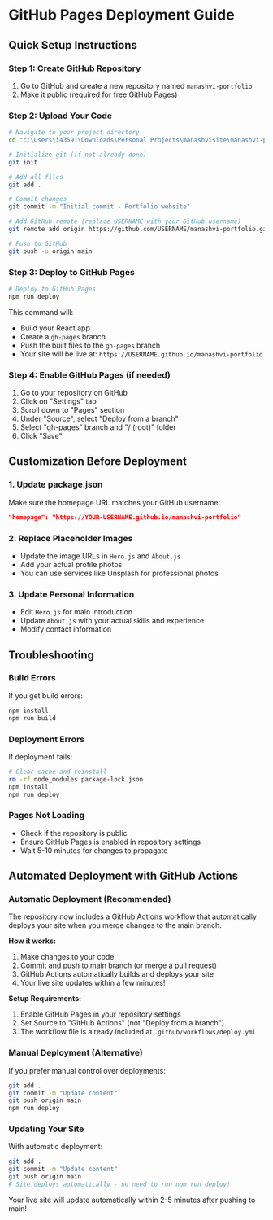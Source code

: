 # GitHub Pages Deployment Guide

## Quick Setup Instructions

### Step 1: Create GitHub Repository
1. Go to GitHub and create a new repository named `manashvi-portfolio`
2. Make it public (required for free GitHub Pages)

### Step 2: Upload Your Code
```bash
# Navigate to your project directory
cd "c:\Users\i43591\Downloads\Personal Projects\manashvisite\manashvi-portfolio"

# Initialize git (if not already done)
git init

# Add all files
git add .

# Commit changes
git commit -m "Initial commit - Portfolio website"

# Add GitHub remote (replace USERNAME with your GitHub username)
git remote add origin https://github.com/USERNAME/manashvi-portfolio.git

# Push to GitHub
git push -u origin main
```

### Step 3: Deploy to GitHub Pages
```bash
# Deploy to GitHub Pages
npm run deploy
```

This command will:
- Build your React app
- Create a `gh-pages` branch
- Push the built files to the `gh-pages` branch
- Your site will be live at: `https://USERNAME.github.io/manashvi-portfolio`

### Step 4: Enable GitHub Pages (if needed)
1. Go to your repository on GitHub
2. Click on "Settings" tab
3. Scroll down to "Pages" section
4. Under "Source", select "Deploy from a branch"
5. Select "gh-pages" branch and "/ (root)" folder
6. Click "Save"

## Customization Before Deployment

### 1. Update package.json
Make sure the homepage URL matches your GitHub username:
```json
"homepage": "https://YOUR-USERNAME.github.io/manashvi-portfolio"
```

### 2. Replace Placeholder Images
- Update the image URLs in `Hero.js` and `About.js`
- Add your actual profile photos
- You can use services like Unsplash for professional photos

### 3. Update Personal Information
- Edit `Hero.js` for main introduction
- Update `About.js` with your actual skills and experience
- Modify contact information

## Troubleshooting

### Build Errors
If you get build errors:
```bash
npm install
npm run build
```

### Deployment Errors
If deployment fails:
```bash
# Clear cache and reinstall
rm -rf node_modules package-lock.json
npm install
npm run deploy
```

### Pages Not Loading
- Check if the repository is public
- Ensure GitHub Pages is enabled in repository settings
- Wait 5-10 minutes for changes to propagate

## Automated Deployment with GitHub Actions

### Automatic Deployment (Recommended)
The repository now includes a GitHub Actions workflow that automatically deploys your site when you merge changes to the main branch.

**How it works:**
1. Make changes to your code
2. Commit and push to main branch (or merge a pull request)
3. GitHub Actions automatically builds and deploys your site
4. Your live site updates within a few minutes!

**Setup Requirements:**
1. Enable GitHub Pages in your repository settings
2. Set Source to "GitHub Actions" (not "Deploy from a branch")
3. The workflow file is already included at `.github/workflows/deploy.yml`

### Manual Deployment (Alternative)
If you prefer manual control over deployments:
```bash
git add .
git commit -m "Update content"
git push origin main
npm run deploy
```

### Updating Your Site
With automatic deployment:
```bash
git add .
git commit -m "Update content"
git push origin main
# Site deploys automatically - no need to run npm run deploy!
```

Your live site will update automatically within 2-5 minutes after pushing to main!